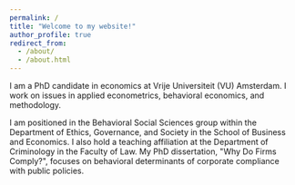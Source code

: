 ```yaml
---
permalink: /
title: "Welcome to my website!"
author_profile: true
redirect_from: 
  - /about/
  - /about.html
---
```


I am a PhD candidate in economics at Vrije Universiteit (VU) Amsterdam. I work on issues in applied econometrics, behavioral economics, and methodology. 

I am positioned in the Behavioral Social Sciences group within the Department of Ethics, Governance, and Society in the School of Business and Economics. I also hold a teaching affiliation at the Department of Criminology in the Faculty of Law. My PhD dissertation, "Why Do Firms Comply?", focuses on behavioral determinants of corporate compliance with public policies.
